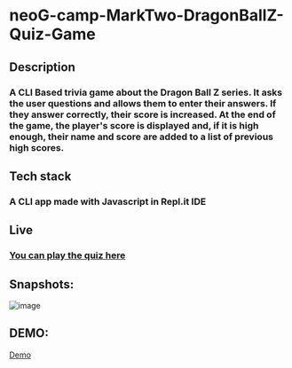 # neoG-camp-MarkTwo-DragonBallZ-Quiz-Game

## Description
###  A CLI Based trivia game about the Dragon Ball Z series. It asks the user questions and allows them to enter their answers. If they answer correctly, their score is increased. At the end of the game, the player's score is displayed and, if it is high enough, their name and score are added to a list of previous high scores.



## Tech stack
### A CLI app made with Javascript in Repl.it IDE


## Live

### [You can play the quiz here](https://replit.com/@nvspavankalyan/neoG-camp-MarkTwo-DragonBallZ-Quiz-Game?embed=1&output=1 "Quiz App Link")

## Snapshots: 

![image](https://user-images.githubusercontent.com/24682339/211400112-b59fd8b4-376f-420c-ab19-658c78732480.png)


## DEMO:

<a href="https://user-images.githubusercontent.com/24682339/210184820-de124acb-5cdd-444a-9079-cd70b3f261b6.mp4">Demo</a>







